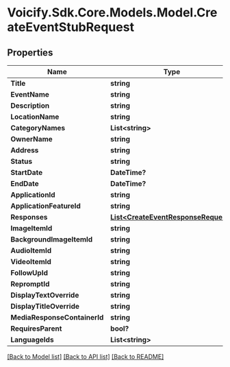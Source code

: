 # Voicify.Sdk.Core.Models.Model.CreateEventStubRequest
## Properties

Name | Type | Description | Notes
------------ | ------------- | ------------- | -------------
**Title** | **string** |  | 
**EventName** | **string** |  | [optional] 
**Description** | **string** |  | [optional] 
**LocationName** | **string** |  | [optional] 
**CategoryNames** | **List&lt;string&gt;** |  | [optional] 
**OwnerName** | **string** |  | [optional] 
**Address** | **string** |  | [optional] 
**Status** | **string** |  | [optional] 
**StartDate** | **DateTime?** |  | [optional] 
**EndDate** | **DateTime?** |  | [optional] 
**ApplicationId** | **string** |  | 
**ApplicationFeatureId** | **string** |  | 
**Responses** | [**List&lt;CreateEventResponseRequest&gt;**](CreateEventResponseRequest.md) |  | [optional] 
**ImageItemId** | **string** |  | [optional] 
**BackgroundImageItemId** | **string** |  | [optional] 
**AudioItemId** | **string** |  | [optional] 
**VideoItemId** | **string** |  | [optional] 
**FollowUpId** | **string** |  | [optional] 
**RepromptId** | **string** |  | [optional] 
**DisplayTextOverride** | **string** |  | [optional] 
**DisplayTitleOverride** | **string** |  | [optional] 
**MediaResponseContainerId** | **string** |  | [optional] 
**RequiresParent** | **bool?** |  | [optional] 
**LanguageIds** | **List&lt;string&gt;** |  | [optional] 

[[Back to Model list]](../README.md#documentation-for-models) [[Back to API list]](../README.md#documentation-for-api-endpoints) [[Back to README]](../README.md)


